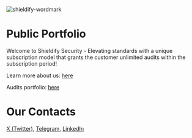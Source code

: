 ![shieldify-wordmark](https://github.com/shieldify-security/audits-portfolio/assets/133656516/45649c92-117b-49d9-bfaa-2d75bbc87cc6)

# Public Portfolio

Welcome to Shieldify Security - Elevating standards with a unique subscription model that grants the customer unlimited audits within the subscription period!

Learn more about us: [here](https://shieldify.org/)

Audits portfolio: [here](https://github.com/shieldify-security/audits-portfolio)

# Our Contacts

[X (Twitter)](https://twitter.com/ShieldifySec),
[Telegram](https://telegram.me/researcherShieldify),
[LinkedIn](https://www.linkedin.com/company/shieldify-security/)
